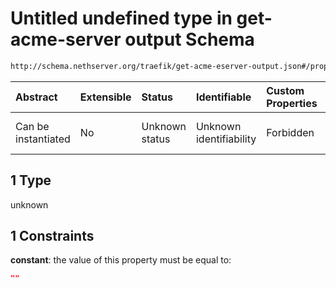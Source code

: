 # Untitled undefined type in get-acme-server output Schema

```txt
http://schema.nethserver.org/traefik/get-acme-eserver-output.json#/properties/email/oneOf/1
```



| Abstract            | Extensible | Status         | Identifiable            | Custom Properties | Additional Properties | Access Restrictions | Defined In                                                                                    |
| :------------------ | :--------- | :------------- | :---------------------- | :---------------- | :-------------------- | :------------------ | :-------------------------------------------------------------------------------------------- |
| Can be instantiated | No         | Unknown status | Unknown identifiability | Forbidden         | Allowed               | none                | [get-acme-eserver-output.json\*](traefik/get-acme-eserver-output.json "open original schema") |

## 1 Type

unknown

## 1 Constraints

**constant**: the value of this property must be equal to:

```json
""
```
